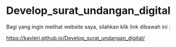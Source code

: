 # Develop_surat_undangan_digital
<p>Bagi yang ingin melihat website saya, silahkan klik link dibawah ini : <p>
<a href>https://kavleri.github.io/Develop_surat_undangan_digital/</a>
